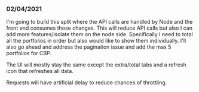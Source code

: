 ### 02/04/2021
I'm going to build this split where the API calls are handled by Node and the front end consumes those changes. This will reduce API calls but also I can add more features/isolate them on the node side. Specifically I need to total all the portfolios in order but also would like to show them individually. I'll also go ahead and address the pagination issue and add the max 5 portfolios for CBP.

The UI will mostly stay the same except the extra/total tabs and a refresh icon that refreshes all data.

Requests will have artificial delay to reduce chances of throttling.